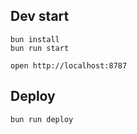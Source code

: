## Dev start
```
bun install
bun run start
```

```
open http://localhost:8787
```

## Deploy
```
bun run deploy
```

